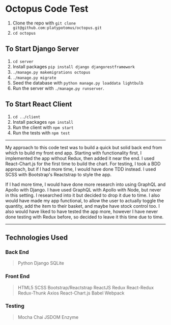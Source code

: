 # Octopus Code Test

1. Clone the repo with `git clone git@github.com:platypotomus/octopus.git`
2. `cd octopus`

## To Start Django Server
1. `cd server`
2.  Install packages `pip install django djangorestframework`
3. `./manage.py makemigrations octopus`
4. `./manage.py migrate`
5. Seed the database with `python manage.py loaddata lightbulb`
6. Run the server with `./manage.py runserver`.

## To Start React Client
1. `cd ../client`
2. Install packages `npm install`
3. Run the client with `npm start`
4. Run the tests with `npm test`

---

My approach to this code test was to build a quick but solid back end from which to build my front end app. Starting with functionality first, I implemented the app without Redux, then added it near the end. I used React-Chart.js for the first time to build the chart. For testing, I took a BDD approach, but if I had more time, I would have done TDD instead. I used SCSS with Bootstrap's Reactstrap to style the app.

If I had more time, I would have done more research into using GraphQL and Apollo with Django. I have used GraphQL with Apollo with Node, but never in this setting. I researched into it but decided to drop it due to time. I also would have made my app functional, to allow the user to actually toggle the quantity, add the item to their basket, and maybe have stock control too. I also would have liked to have tested the app more, however I have never done testing with Redux before, so decided to leave it this time due to time.

---

## Technologies Used

### Back End
> Python
> Django
> SQLite

### Front End
> HTML5
> SCSS
> Bootstrap/Reactstrap
> ReactJS
> Redux
> React-Redux
> Redux-Thunk
> Axios
> React-Chart.js
> Babel
> Webpack

### Testing
> Mocha
> Chai
> JSDOM
> Enzyme

